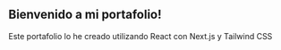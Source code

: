 ## Bienvenido a mi portafolio!
Este portafolio lo he creado utilizando React con Next.js y Tailwind CSS
